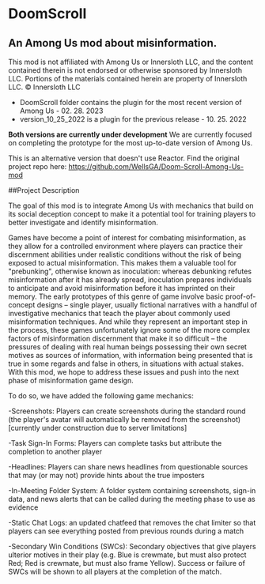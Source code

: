 # DoomScroll
## An Among Us mod about misinformation.

This mod is not affiliated with Among Us or Innersloth LLC, and the content contained therein is not endorsed or otherwise sponsored by Innersloth LLC. Portions of the materials contained herein are property of Innersloth LLC. © Innersloth LLC

- DoomScroll folder contains the plugin for the most recent version of Among Us - 02. 28. 2023
- version_10_25_2022 is a plugin for the previous release - 10. 25. 2022

__Both versions are currently under development__
We are currently focused on completing the prototype for the most up-to-date version of Among Us.
 
This is an alternative version that doesn't use Reactor.
Find the original project repo here: https://github.com/WellsGA/Doom-Scroll-Among-Us-mod

##Project Description

The goal of this mod is to integrate Among Us with mechanics that build on its social deception concept to make it a potential tool for training players to better investigate and identify misinformation. 

Games have become a point of interest for combating misinformation, as they allow for a controlled environment where players can practice their discernment abilities under realistic conditions without the risk of being exposed to actual misinformation. This makes them a valuable tool for "prebunking", otherwise known as inoculation: whereas debunking refutes misinformation after it has already spread, inoculation prepares individuals to anticipate and avoid misinformation before it has imprinted on their memory. The early prototypes of this genre of game involve basic proof-of-concept designs – single player, usually fictional narratives with a handful of investigative mechanics that teach the player about commonly used misinformation techniques. And while they represent an important step in the process, these games unfortunately ignore some of the more complex factors of misinformation discernment that make it so difficult – the pressures of dealing with real human beings possessing their own secret motives as sources of information, with information being presented that is true in some regards and false in others, in situations with actual stakes. With this mod, we hope to address these issues and push into the next phase of misinformation game design.

To do so, we have added the following game mechanics:

-Screenshots: Players can create screenshots during the standard round (the player's avatar will automatically be removed from the screenshot) [currently under construction due to server limitations]

-Task Sign-In Forms: Players can complete tasks but attribute the completion to another player

-Headlines: Players can share news headlines from questionable sources that may (or may not) provide hints about the true imposters

-In-Meeting Folder System: A folder system containing screenshots, sign-in data, and news alerts that can be called during the meeting phase to use as evidence

-Static Chat Logs: an updated chatfeed that removes the chat limiter so that players can see everything posted from previous rounds during a match

-Secondary Win Conditions (SWCs): Secondary objectives that give players ulterior motives in their play (e.g. Blue is crewmate, but must also protect Red; Red is crewmate, but must also frame Yellow). Success or failure of SWCs will be shown to all players at the completion of the match.
